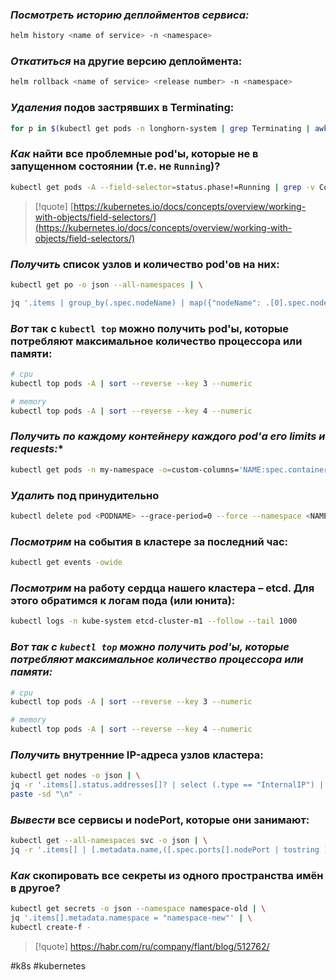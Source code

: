 ### *Посмотреть историю деплойментов сервиса:*
```bash
helm history <name of service> -n <namespace>
```
### *Откатиться* на другие версию деплоймента:
```bash
helm rollback <name of service> <release number> -n <namespace>
```
### *Удаления* подов застрявших в Terminating:
```bash
for p in $(kubectl get pods -n longhorn-system | grep Terminating | awk '{print $1}'); do kubectl delete pod $p -n longhorn-system --force --grace-period=0; done
```
### *Как* найти все проблемные pod'ы, которые не в запущенном состоянии (т.е. не `Running`)?
```bash
kubectl get pods -A --field-selector=status.phase!=Running | grep -v Complete
```
> [!quote]
[https://kubernetes.io/docs/concepts/overview/working-with-objects/field-selectors/](https://kubernetes.io/docs/concepts/overview/working-with-objects/field-selectors/)
### *Получить* список узлов и количество pod'ов на них:
```bash
kubectl get po -o json --all-namespaces | \

jq '.items | group_by(.spec.nodeName) | map({"nodeName": .[0].spec.nodeName, "count": length}) | sort_by(.count)'
```
### *Вот* так с `kubectl top` можно получить pod'ы, которые потребляют максимальное количество процессора или памяти:
```bash
# cpu
kubectl top pods -A | sort --reverse --key 3 --numeric

# memory
kubectl top pods -A | sort --reverse --key 4 --numeric
```
### *Получить по каждому контейнеру каждого pod'а его limits и requests:**
```bash
kubectl get pods -n my-namespace -o=custom-columns='NAME:spec.containers[*].name,MEMREQ:spec.containers[*].resources.requests.memory,MEMLIM:spec.containers[*].resources.limits.memory,CPUREQ:spec.containers[*].resources.requests.cpu,CPULIM:spec.containers[*].resources.limits.cpu'
```
### *Удалить* под принудительно
```bash
kubectl delete pod <PODNAME> --grace-period=0 --force --namespace <NAMESPACE>
```
### *Посмотрим* на события в кластере за последний час:
```bash
kubectl get events -owide
```
### *Посмотрим* на работу сердца нашего кластера – etcd. Для этого обратимся к логам пода (или юнита):
```bash
kubectl logs -n kube-system etcd-cluster-m1 --follow --tail 1000
```
### *Вот так с `kubectl top` можно получить pod'ы, которые потребляют максимальное количество процессора или памяти:*
```bash
# cpu
kubectl top pods -A | sort --reverse --key 3 --numeric

# memory
kubectl top pods -A | sort --reverse --key 4 --numeric
```
### *Получить* внутренние IP-адреса узлов кластера:
```bash
kubectl get nodes -o json | \
jq -r '.items[].status.addresses[]? | select (.type == "InternalIP") | .address' | \
paste -sd "\n" -
```
### *Вывести* все сервисы и nodePort, которые они занимают:
```bash
kubectl get --all-namespaces svc -o json | \
jq -r '.items[] | [.metadata.name,([.spec.ports[].nodePort | tostring ] | join("|"))]| @tsv'
```
### *Как* скопировать все секреты из одного пространства имён в другое?
```bash
kubectl get secrets -o json --namespace namespace-old | \
jq '.items[].metadata.namespace = "namespace-new"' | \
kubectl create-f -
```

> [!quote]
> https://habr.com/ru/company/flant/blog/512762/


#k8s #kubernetes